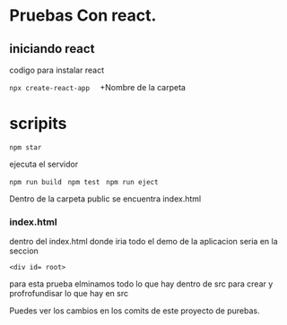 # Pruebas Con react.

## iniciando react
<p> codigo  para instalar react

``npx create-react-app  `` +Nombre de la carpeta  

# scripits

``npm star ``
<p> ejecuta  el servidor 

``npm run build ``
``npm test ``
``npm run eject ``



<p> Dentro de la carpeta public se encuentra index.html

### index.html

<p>dentro del index.html  donde iria todo el demo de la aplicacion seria en la seccion 

``<div id= root> ``

<p> para esta prueba elminamos todo lo que hay dentro de src para crear y profrofundisar lo que hay en src
<p> Puedes ver los cambios en los comits de este proyecto de purebas. 

